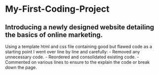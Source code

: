 # My-First-Coding-Project

## Introducing a newly designed website detailing the basics of online marketing.
Using a template html and css file containing good but flawed code as a starting point I went over line by line and carefully:
	- Removed any unnecessary code.
	- Reordered and consolidated existing code.
	- Commented on various lines to ensure to the explain the code or break down the page.